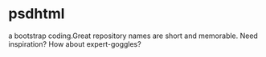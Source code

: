 # psdhtml
a bootstrap coding.Great repository names are short and memorable. Need inspiration? How about expert-goggles?
